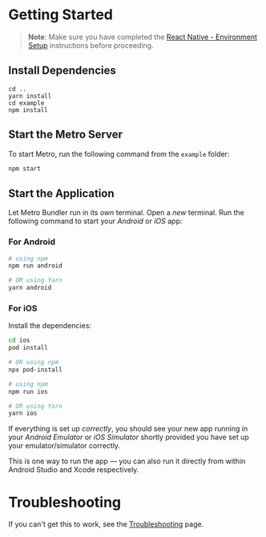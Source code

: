 # Getting Started

>**Note**: Make sure you have completed the [React Native - Environment Setup](https://reactnative.dev/docs/set-up-your-environment) instructions before proceeding.

## Install Dependencies
```
cd ..
yarn install
cd example
npm install
```

## Start the Metro Server

To start Metro, run the following command from the `example` folder:

```bash
npm start
```

## Start the Application

Let Metro Bundler run in its _own_ terminal. Open a _new_ terminal. Run the following command to start your _Android_ or _iOS_ app:

### For Android

```bash
# using npm
npm run android

# OR using Yarn
yarn android
```

### For iOS

Install the dependencies:
```bash
cd ios
pod install

# OR using npm
npx pod-install
```

```bash
# using npm
npm run ios

# OR using Yarn
yarn ios
```

If everything is set up _correctly_, you should see your new app running in your _Android Emulator_ or _iOS Simulator_ shortly provided you have set up your emulator/simulator correctly.

This is one way to run the app — you can also run it directly from within Android Studio and Xcode respectively.

# Troubleshooting

If you can't get this to work, see the [Troubleshooting](https://reactnative.dev/docs/troubleshooting) page.

